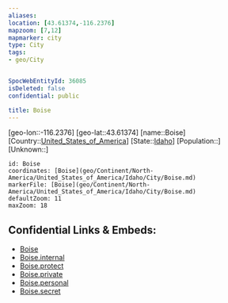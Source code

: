 ```yaml
---
aliases: 
location: [43.61374,-116.2376]
mapzoom: [7,12] 
mapmarker: city 
type: City
tags:
- geo/City


SpocWebEntityId: 36085
isDeleted: false
confidential: public

title: Boise
---
```

[geo-lon::-116.2376]
[geo-lat::43.61374]
[name::Boise]
[Country::[United_States_of_America](geo/Continent/North-America/United_States_of_America.md)]
[State::[Idaho](geo/Continent/North-America/United_States_of_America/Idaho.md)]
[Population::]
[Unknown::]


```leaflet
id: Boise
coordinates: [Boise](geo/Continent/North-America/United_States_of_America/Idaho/City/Boise.md)
markerFile: [Boise](geo/Continent/North-America/United_States_of_America/Idaho/City/Boise.md)
defaultZoom: 11 
maxZoom: 18
```


## Confidential Links & Embeds: 
- [Boise](../../../../../../../_public/geo/Continent/North-America/United_States_of_America/Idaho/City/Boise.md) 
- [Boise.internal](../../../../../../../_internal/geo/Continent/North-America/United_States_of_America/Idaho/City/Boise.internal.md) 
- [Boise.protect](../../../../../../../_protect/geo/Continent/North-America/United_States_of_America/Idaho/City/Boise.protect.md) 
- [Boise.private](../../../../../../../_private/geo/Continent/North-America/United_States_of_America/Idaho/City/Boise.private.md) 
- [Boise.personal](../../../../../../../_personal/geo/Continent/North-America/United_States_of_America/Idaho/City/Boise.personal.md) 
- [Boise.secret](../../../../../../../_secret/geo/Continent/North-America/United_States_of_America/Idaho/City/Boise.secret.md) 
